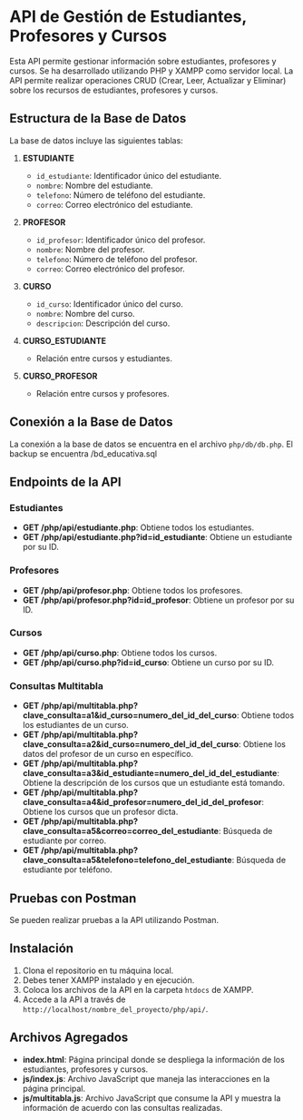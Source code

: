 # API de Gestión de Estudiantes, Profesores y Cursos

Esta API permite gestionar información sobre estudiantes, profesores y cursos. Se ha desarrollado utilizando PHP y XAMPP como servidor local. La API permite realizar operaciones CRUD (Crear, Leer, Actualizar y Eliminar) sobre los recursos de estudiantes, profesores y cursos.

## Estructura de la Base de Datos

La base de datos incluye las siguientes tablas:

1. **ESTUDIANTE**
   - `id_estudiante`: Identificador único del estudiante.
   - `nombre`: Nombre del estudiante.
   - `telefono`: Número de teléfono del estudiante.
   - `correo`: Correo electrónico del estudiante.

2. **PROFESOR**
   - `id_profesor`: Identificador único del profesor.
   - `nombre`: Nombre del profesor.
   - `telefono`: Número de teléfono del profesor.
   - `correo`: Correo electrónico del profesor.

3. **CURSO**
   - `id_curso`: Identificador único del curso.
   - `nombre`: Nombre del curso.
   - `descripcion`: Descripción del curso.

4. **CURSO_ESTUDIANTE**
   - Relación entre cursos y estudiantes.

5. **CURSO_PROFESOR**
   - Relación entre cursos y profesores.

## Conexión a la Base de Datos

La conexión a la base de datos se encuentra en el archivo `php/db/db.php`.
El backup se encuentra /bd_educativa.sql

## Endpoints de la API

### Estudiantes

- **GET /php/api/estudiante.php**: Obtiene todos los estudiantes.
- **GET /php/api/estudiante.php?id=id_estudiante**: Obtiene un estudiante por su ID.

### Profesores

- **GET /php/api/profesor.php**: Obtiene todos los profesores.
- **GET /php/api/profesor.php?id=id_profesor**: Obtiene un profesor por su ID.

### Cursos

- **GET /php/api/curso.php**: Obtiene todos los cursos.
- **GET /php/api/curso.php?id=id_curso**: Obtiene un curso por su ID.

### Consultas Multitabla

- **GET /php/api/multitabla.php?clave_consulta=a1&id_curso=numero_del_id_del_curso**: Obtiene todos los estudiantes de un curso.
- **GET /php/api/multitabla.php?clave_consulta=a2&id_curso=numero_del_id_del_curso**: Obtiene los datos del profesor de un curso en específico.
- **GET /php/api/multitabla.php?clave_consulta=a3&id_estudiante=numero_del_id_del_estudiante**: Obtiene la descripción de los cursos que un estudiante está tomando.
- **GET /php/api/multitabla.php?clave_consulta=a4&id_profesor=numero_del_id_del_profesor**: Obtiene los cursos que un profesor dicta.
- **GET /php/api/multitabla.php?clave_consulta=a5&correo=correo_del_estudiante**: Búsqueda de estudiante por correo.
- **GET /php/api/multitabla.php?clave_consulta=a5&telefono=telefono_del_estudiante**: Búsqueda de estudiante por teléfono.

## Pruebas con Postman

Se pueden realizar pruebas a la API utilizando Postman. 

## Instalación

1. Clona el repositorio en tu máquina local.
2. Debes tener XAMPP instalado y en ejecución.
3. Coloca los archivos de la API en la carpeta `htdocs` de XAMPP.
4. Accede a la API a través de `http://localhost/nombre_del_proyecto/php/api/`.

## Archivos Agregados

- **index.html**: Página principal donde se despliega la información de los estudiantes, profesores y cursos.
- **js/index.js**: Archivo JavaScript que maneja las interacciones en la página principal.
- **js/multitabla.js**: Archivo JavaScript que consume la API y muestra la información de acuerdo con las consultas realizadas.


